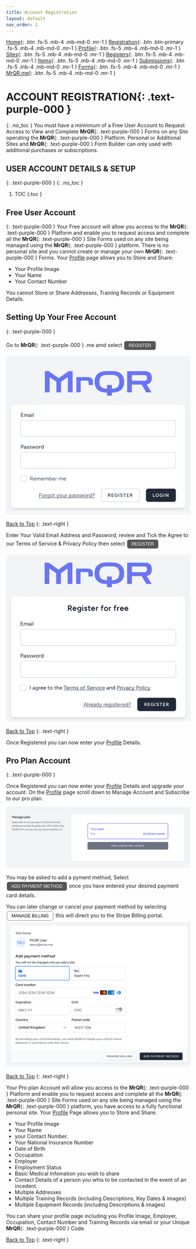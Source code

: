 ```yaml
---
title: Account Registration
layout: default
nav_order: 2
---
```

[Home](https://docs.mrqr.me/index){: .btn .fs-5 .mb-4 .mb-md-0 .mr-1 }
[Registration](https://docs.mrqr.me/registration){: .btn .btn-primary .fs-5 .mb-4 .mb-md-0 .mr-1 }
[Profile](https://docs.mrqr.me/profile){: .btn .fs-5 .mb-4 .mb-md-0 .mr-1 }
[Sites](https://docs.mrqr.me/sites){: .btn .fs-5 .mb-4 .mb-md-0 .mr-1 }
[Registers](https://docs.mrqr.me/registers){: .btn .fs-5 .mb-4 .mb-md-0 .mr-1 }
[Items](https://docs.mrqr.me/assets){: .btn .fs-5 .mb-4 .mb-md-0 .mr-1 }
[Submissions](https://docs.mrqr.me/Submission){: .btn .fs-5 .mb-4 .mb-md-0 .mr-1 }
[Forms](https://docs.mrqr.me/docs/FormBuilder){: .btn .fs-5 .mb-4 .mb-md-0 .mr-1 }
[MrQR.me](https://mrqr.me){: .btn .fs-5 .mb-4 .mb-md-0 .mr-1 }

<html>
<head>
<style>
.button {
  padding: 5px 12px;
  text-align: center;
  text-decoration: none;
  display: inline-block;
  font-size: 12px;
  margin: 4px 2px;
  cursor: pointer; }
.button1 {background-color: #555555;} /* Black */
.button2 {background-color: white;}
.button1 {color: white;}
.button2 {color: black;}
.button1 {border: none;}
.button2 {border: 1px solid grey}
.button1 {border-radius: 5px;}
.button2 {border-radius: 5px;}
  
</style>
</head>
</html>

# **ACCOUNT REGISTRATION**{: .text-purple-000 }
{: .no_toc }
You must have a mininmum of a Free User Account to Request Access to View and Complete **MrQR**{: .text-purple-000 } Forms on any Site operating the **MrQR**{: .text-purple-000 } Platform. Personal or Additional Sites and **MrQR**{: .text-purple-000 } Form Builder can only used with additional purchases or subscriptions.

## USER ACCOUNT DETAILS & SETUP
{: .text-purple-000 }
{: .no_toc }

1. TOC
{:toc }

## Free User Account
{: .text-purple-000 }
Your Free account will allow you access to the **MrQR**{: .text-purple-000 } Platform and enable you to request access and complete all the **MrQR**{: .text-purple-000 } Site Forms used on any site being managed using the **MrQR**{: .text-purple-000 } platform. There is no personal site and you cannot create or manage your own **MrQR**{: .text-purple-000 } Forms. Your [Profile](https://docs.mrqr.me/profile/) page allows you to Store and Share:

* Your Profile Image
* Your Name
* Your Contact Number

You cannot Store or Share Addresses, Training Records or Equipment Details.

## Setting Up Your Free Account
{: .text-purple-000 }

Go to **MrQR**{: .text-purple-000 }
.me amd select <button class="button button1">REGISTER</button>

![Free Account](/assets/images/MrQR_login_page.png "RESGISTER")

[Back to Top](https://docs.mrqr.me/assets/)
{: .text-right }

Enter Your Valid Email Address and Password,
review and Tick the Agree to our Terms of Service & Privacy Policy
then select <button class="button button1">REGISTER</button>

![Free Account](/assets/images/MrQR_Register.png "RESGISTER")

[Back to Top](https://docs.mrqr.me/assets/)
{: .text-right }

Once Registered you can now enter your [Profile](https://docs.mrqr.me/profile/) Details.

## Pro Plan Account
{: .text-purple-000 }

Once Registered you can now enter your [Profile](https://docs.mrqr.me/profile/) Details and upgrade your account.
On the [Profile](https://docs.mrqr.me/profile/) page scroll down to Manage Account and Subscribe to our pro plan.

![Pro Plan Account](/assets/images/MrQR_Pro_Plan.png "RESGISTER")

You may be asked to add a pyment method, Select <button class="button button1">ADD PAYMENT METHOD </button> once you have entered your desired payment card details.

You can later change or cancel your payment method by selecting <button class="button button2">MANAGE BILLING</button> this will direct you to the Stripe Billing portal.
![Sites](/assets/images/MrQR_Payment_Details.png "Payment Details")

[Back to Top](https://docs.mrqr.me/assets/)
{: .text-right }

Your Pro plan Account will allow you access to the **MrQR**{: .text-purple-000 } Platform and enable you to request access and complete all the **MrQR**{: .text-purple-000 } Site Forms used on any site being managed using the **MrQR**{: .text-purple-000 } platform, you have access to a fully functional personal site. Your [Profile](https://docs.mrqr.me/profile/) Page allows you to Store and Share:
* Your Profile Image
* Your Name
* your Contact Number.
* Your National Insurance Number
* Date of Birth
* Occupation
* Employer
* Employment Status
* Basic Medical Infomation you wish to share
* Contact Details of a person you whis to be contacted in the event of an incedent.
* Multiple Addresses
* Multiple Training Records (including Descriptions, Key Dates & images)
* Multiple Equipment Records (including Descriptions & images)
  
You can share your profile page including you Profile Image, Employer, Occupation, Contact Number and Training Records via email or your Unique **MrQR**{: .text-purple-000 } Code.

[Back to Top](https://docs.mrqr.me/assets/)
{: .text-right }
